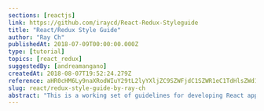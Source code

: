 ```yaml
---
sections: [reactjs]
link: https://github.com/iraycd/React-Redux-Styleguide
title: "React/Redux Style Guide"
author: "Ray Ch"
publishedAt: 2018-07-09T00:00:00.000Z
type: [tutorial]
topics: [react_redux]
suggestedBy: [andreamangano]
createdAt: 2018-08-07T19:52:24.279Z
reference: aHR0cHM6Ly9naXRodWIuY29tL2lyYXljZC9SZWFjdC1SZWR1eC1TdHlsZWd1aWRl
slug: react/redux-style-guide-by-ray-ch
abstract: "This is a working set of guidelines for developing React applications. We say 'guideline' because there are no hard-and-fast rules; best practices, patterns and technology change over time, so we consider this a living set of style guides."
---
```

